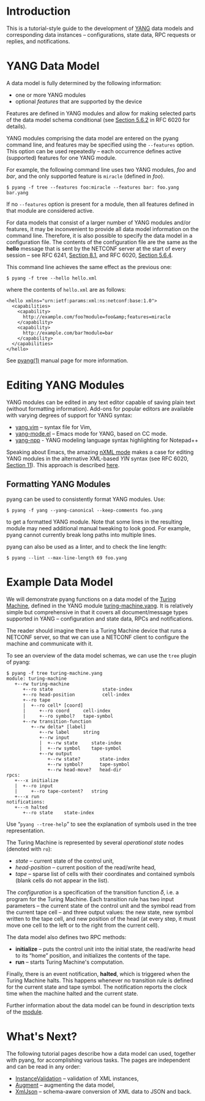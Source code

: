 # Introduction #

This is a tutorial-style guide to the development of [YANG](http://tools.ietf.org/html/rfc6020) data models and corresponding data instances – configurations, state data, RPC requests or replies, and notifications.

# YANG Data Model #

A data model is fully determined by the following information:
  * one or more YANG modules
  * optional _features_ that are supported by the device

Features are defined in YANG modules and allow for making selected parts of the data model schema conditional (see [Section 5.6.2](http://tools.ietf.org/html/rfc6020#section-5.6.2) in RFC 6020 for details).

YANG modules comprising the data model are entered on the pyang command line, and features may be specified using the `--features` option. This option can be used repeatedly – each occurrence defines active (supported) features for one YANG module.

For example, the following command line uses two YANG modules, _foo_ and _bar_, and the only supported feature is `miracle` (defined in _foo_).

```
$ pyang -f tree --features foo:miracle --features bar: foo.yang bar.yang
```

If no `--features` option is present for a module, then all features defined in that module are considered active.

For data models that consist of a larger number of YANG modules and/or features, it may be inconvenient to provide all data model information on the command line. Therefore, it is also possible to specify the data model in a configuration file. The contents of the configuration file are the same as the **hello** message that is sent by the NETCONF server at the start of every session – see RFC 6241, [Section 8.1](http://tools.ietf.org/html/rfc6241#section-8.1), and RFC 6020, [Section 5.6.4](http://tools.ietf.org/html/rfc6020#section-5.6.4).

This command line achieves the same effect as the previous one:

```
$ pyang -f tree --hello hello.xml
```

where the contents of `hello.xml` are as follows:

```
<hello xmlns="urn:ietf:params:xml:ns:netconf:base:1.0">
  <capabilities>
    <capability>
      http://example.com/foo?module=foo&amp;features=miracle
    </capability>
    <capability>
      http://example.com/bar?module=bar
    </capability>
  </capabilities>
</hello>
```

See [pyang(1)](http://www.yang-central.org/twiki/pub/Main/YangTools/pyang.1.html) manual page for more information.

# Editing YANG Modules #

YANG modules can be edited in any text editor capable of saving plain text (without formatting information). Add-ons for popular editors are available with varying degrees of support for YANG syntax:
  * [yang.vim](http://www.yang-central.org/twiki/pub/Main/YangTools/yang.vim) – syntax file for Vim,
  * [yang-mode.el](https://github.com/mbj4668/yang-mode) – Emacs mode for YANG, based on CC mode.
  * [yang-npp](https://github.com/vkosuri/lang-yang) - YANG modeling language syntax highlighting for Notepad++

Speaking about Emacs, the amazing [nXML mode](http://www.thaiopensource.com/nxml-mode/) makes a case for editing YANG modules in the alternative XML-based _YIN_ syntax (see RFC 6020, [Section 11](http://tools.ietf.org/html/rfc6020#section-11)). This approach is described [here](https://gitlab.labs.nic.cz/labs/yang-tools/wikis/editing_yang).

## Formatting YANG Modules ##

pyang can be used to consistently format YANG modules.  Use:

```
$ pyang -f yang --yang-canonical --keep-comments foo.yang
```

to get a formatted YANG module.  Note that some lines in the resulting
module may need additional manual tweaking to look good.  For example,
pyang cannot currently break long paths into multiple lines.

pyang can also be used as a linter, and to check the line length:

```
$ pyang --lint --max-line-length 69 foo.yang
```

# Example Data Model #

We will demonstrate pyang functions on a data model of the [Turing Machine](http://en.wikipedia.org/wiki/Turing_machine), defined in the YANG module [turing-machine.yang](https://github.com/mbj4668/pyang/blob/master/doc/tutorial/examples/turing-machine.yang). It is relatively simple but comprehensive in that it covers all document/message types supported in YANG – configuration and state data, RPCs and notifications.

The reader should imagine there is a Turing Machine device that runs a NETCONF server, so that we can use a NETCONF client to configure the machine and communicate with it.

To see an overview of the data model schemas, we can use the `tree` plugin of pyang:

```
$ pyang -f tree turing-machine.yang
module: turing-machine
   +--rw turing-machine
      +--ro state                  state-index
      +--ro head-position          cell-index
      +--ro tape
      |  +--ro cell* [coord]
      |     +--ro coord     cell-index
      |     +--ro symbol?   tape-symbol
      +--rw transition-function
         +--rw delta* [label]
            +--rw label     string
            +--rw input
            |  +--rw state     state-index
            |  +--rw symbol    tape-symbol
            +--rw output
               +--rw state?       state-index
               +--rw symbol?      tape-symbol
               +--rw head-move?   head-dir
rpcs:
   +---x initialize    
   |  +--ro input     
   |     +--ro tape-content?   string
   +---x run           
notifications:
   +---n halted    
      +--ro state    state-index
```

Use “`pyang --tree-help`” to see the explanation of symbols used in the tree representation.

The Turing Machine is represented by several _operational state_ nodes (denoted with `ro`):
  * _state_ – current state of the control unit,
  * _head-position_ – current position of the read/write head,
  * _tape_ – sparse list of cells with their coordinates and contained symbols (blank cells do not appear in the list).

The _configuration_ is a specification of the transition function 𝛿, i.e. a program for the Turing Machine. Each transition rule has two input parameters – the current state of the control unit and the symbol read from the current tape cell – and three output values: the new state, new symbol written to the tape cell, and new position of the head (at every step, it must move one cell to the left or to the right from the current cell).

The data model also defines two RPC methods:
  * **initialize** – puts the control unit into the initial state, the read/write head to its “home” position, and initializes the contents of the tape.
  * **run** – starts Turing Machine's computation.

Finally, there is an event notification, **halted**, which is triggered when the Turing Machine halts. This happens whenever no transition rule is defined for the current state and tape symbol. The notification reports the clock time when the machine halted and the current state.

Further information about the data model can be found in description texts of the [module](https://github.com/mbj4668/pyang/blob/master/doc/tutorial/examples/turing-machine.yang).

# What's Next? #

The following tutorial pages describe how a data model can used, together with pyang, for accomplishing various tasks. The pages are independent and can be read in any order:
  * [InstanceValidation](InstanceValidation) – validation of XML instances,
  * [Augment](Augment) – augmenting the data model,
  * [XmlJson](XmlJson) – schema-aware conversion of XML data to JSON and back.
